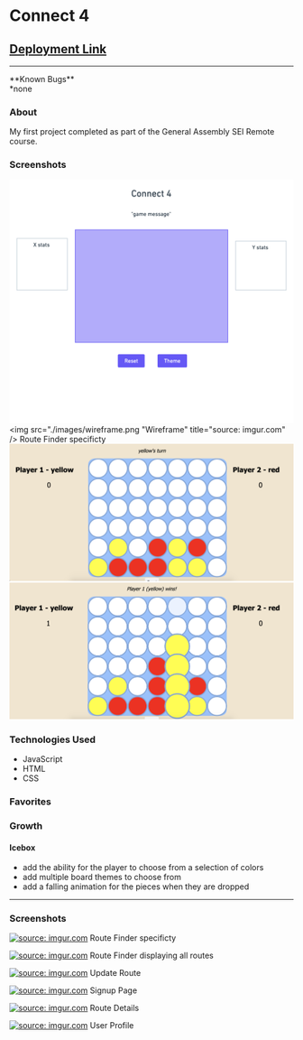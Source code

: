 # Connect 4

## [Deployment Link](https://opconnect4.surge.sh)
<hr>
**Known Bugs**
<br>
*none

### About
My first project completed as part of the General Assembly SEI Remote course.

### Screenshots
![alt text](./images/wireframe.png "Wireframe")
<img src="./images/wireframe.png "Wireframe" title="source: imgur.com" />
Route Finder specificty
![alt text](./images/screenshot3.png "Game Image")
![alt text](./images/screenshot2.png "Game Image")

### Technologies Used
* JavaScript
* HTML
* CSS

### Favorites

### Growth

#### Icebox
- add the ability for the player to choose from a selection of colors
- add multiple board themes to choose from
- add a falling animation for the pieces when they are dropped

- - - - - -

### Screenshots
<a href="https://imgur.com/wNCAcdK"><img src="https://i.imgur.com/wNCAcdK.png" title="source: imgur.com" /></a>
Route Finder specificty

<a href="https://imgur.com/hJNZWZp"><img src="https://i.imgur.com/hJNZWZp.png" title="source: imgur.com" /></a>
Route Finder displaying all routes

<a href="https://imgur.com/SbBXmQY"><img src="https://i.imgur.com/SbBXmQY.png" title="source: imgur.com" /></a>
Update Route

<a href="https://imgur.com/XlBrULC"><img src="https://i.imgur.com/XlBrULC.png" title="source: imgur.com" /></a>
Signup Page

<a href="https://imgur.com/dxNawLk"><img src="https://i.imgur.com/dxNawLk.png" title="source: imgur.com" /></a>
Route Details

<a href="https://imgur.com/rERctUz"><img src="https://i.imgur.com/rERctUz.png" title="source: imgur.com" /></a>
User Profile
